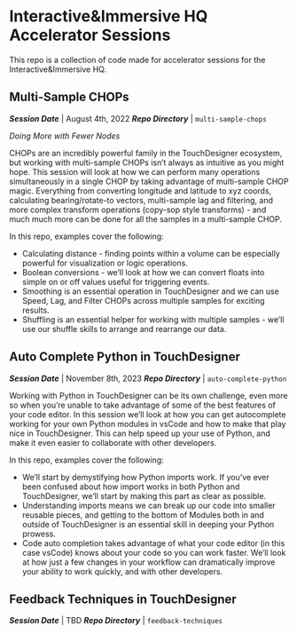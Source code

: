 # Interactive&Immersive HQ Accelerator Sessions
This repo is a collection of code made for accelerator sessions for the Interactive&Immersive HQ. 

## Multi-Sample CHOPs

***Session Date***        |  August 4th, 2022
***Repo Directory***     |  `multi-sample-chops` 

*Doing More with Fewer Nodes*

CHOPs are an incredibly powerful family in the TouchDesigner ecosystem, but working with multi-sample CHOPs isn’t always as intuitive as you might hope. This session will look at how we can perform many operations simultaneously in a single CHOP by taking advantage of multi-sample CHOP magic. Everything from converting longitude and latitude to xyz coords, calculating bearing/rotate-to vectors, multi-sample lag and filtering, and more complex transform operations (copy-sop style transforms) - and much much more can be done for all the samples in a multi-sample CHOP.

In this repo, examples cover the following:

- Calculating distance - finding points within a volume can be especially powerful for visualization or logic operations.
- Boolean conversions - we’ll look at how we can convert floats into simple on or off values useful for triggering events.
- Smoothing is an essential operation in TouchDesigner and we can use Speed, Lag, and Filter CHOPs across multiple samples for exciting results.
- Shuffling is an essential helper for working with multiple samples - we’ll use our shuffle skills to arrange and rearrange our data.

## Auto Complete Python in TouchDesigner

***Session Date***        |  November 8th, 2023
***Repo Directory***     |  `auto-complete-python`

Working with Python in TouchDesigner can be its own challenge, even more so when you’re unable to take advantage of some of the best features of your code editor. In this session we’ll look at how you can get autocomplete working for your own Python modules in vsCode and how to make that play nice in TouchDesigner. This can help speed up your use of Python, and make it even easier to collaborate with other developers.

In this repo, examples cover the following:

- We’ll start by demystifying how Python imports work. If you’ve ever been confused about how import works in both Python and TouchDesigner, we’ll start by making this part as clear as possible.
- Understanding imports means we can break up our code into smaller reusable pieces, and getting to the bottom of Modules both in and outside of TouchDesigner is an essential skill in deeping your Python prowess.
- Code auto completion takes advantage of what your code editor (in this case vsCode) knows about your code so you can work faster. We’ll look at how just a few changes in your workflow can dramatically improve your ability to work quickly, and with other developers.

## Feedback Techniques in TouchDesigner

***Session Date***        |  TBD
***Repo Directory***     |  `feedback-techniques`
